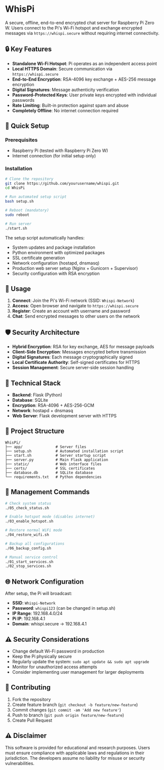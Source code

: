 # WhisPi

A secure, offline, end-to-end encrypted chat server for Raspberry Pi Zero W. Users connect to the Pi's Wi-Fi hotspot and exchange encrypted messages via `https://whispi.secure` without requiring internet connectivity.

## 🔒 Key Features

- **Standalone Wi-Fi Hotspot**: Pi operates as an independent access point
- **Local HTTPS Domain**: Secure communication via `https://whispi.secure`
- **End-to-End Encryption**: RSA-4096 key exchange + AES-256 message encryption
- **Digital Signatures**: Message authenticity verification
- **Password-Protected Keys**: User private keys encrypted with individual passwords
- **Rate Limiting**: Built-in protection against spam and abuse
- **Completely Offline**: No internet connection required

## 🚀 Quick Setup

### Prerequisites
- Raspberry Pi (tested with Raspberry Pi Zero W)
- Internet connection (for initial setup only)

### Installation
```bash
# Clone the repository
git clone https://github.com/yourusername/whispi.git
cd WhisPi

# Run automated setup script
bash setup.sh

# Reboot (mandatory)
sudo reboot

# Run server
./start.sh
```

The setup script automatically handles:
- System updates and package installation
- Python environment with optimized packages
- SSL certificate generation
- Network configuration (hostapd, dnsmasq)
- Production web server setup (Nginx + Gunicorn + Supervisor)
- Security configuration with RSA encryption

## 💬 Usage

1. **Connect**: Join the Pi's Wi-Fi network (SSID: `Whispi-Network`)
2. **Access**: Open browser and navigate to `https://whispi.secure`
3. **Register**: Create an account with username and password
4. **Chat**: Send encrypted messages to other users on the network

## 🛡️ Security Architecture

- **Hybrid Encryption**: RSA for key exchange, AES for message payloads
- **Client-Side Encryption**: Messages encrypted before transmission
- **Digital Signatures**: Each message cryptographically signed
- **Local Certificate Authority**: Self-signed certificates for HTTPS
- **Session Management**: Secure server-side session handling

## 🔧 Technical Stack

- **Backend**: Flask (Python)
- **Database**: SQLite
- **Encryption**: RSA-4096 + AES-256-GCM
- **Network**: hostapd + dnsmasq
- **Web Server**: Flask development server with HTTPS

## 📁 Project Structure

```
WhisPi/
├── app/               # Server files 
├── setup.sh           # Automated installation script
├── start.sh           # Server startup script
├── server.py          # Main Flask application
├── static/            # Web interface files
├── certs/             # SSL certificates
├── database.db        # SQLite database
└── requirements.txt   # Python dependencies
```

## 🔄 Management Commands

```bash
# Check system status
./05_check_status.sh

# Enable hotspot mode (disables internet)
./03_enable_hotspot.sh

# Restore normal WiFi mode
./04_restore_wifi.sh

# Backup all configurations
./06_backup_config.sh

# Manual service control
./01_start_services.sh
./02_stop_services.sh
```

## 🌐 Network Configuration

After setup, the Pi will broadcast:
- **SSID**: `Whispi-Network`
- **Password**: `whispi123` (can be changed in setup.sh)
- **IP Range**: 192.168.4.0/24
- **Pi IP**: 192.168.4.1
- **Domain**: whispi.secure → 192.168.4.1

## ⚠️ Security Considerations

- Change default Wi-Fi password in production
- Keep the Pi physically secure
- Regularly update the system: `sudo apt update && sudo apt upgrade`
- Monitor for unauthorized access attempts
- Consider implementing user management for larger deployments

## 🤝 Contributing

1. Fork the repository
2. Create feature branch (`git checkout -b feature/new-feature`)
3. Commit changes (`git commit -am 'Add new feature'`)
4. Push to branch (`git push origin feature/new-feature`)
5. Create Pull Request

## ⚠️ Disclaimer

This software is provided for educational and research purposes. Users must ensure compliance with applicable laws and regulations in their jurisdiction. The developers assume no liability for misuse or security vulnerabilities.
